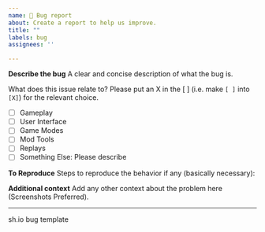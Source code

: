 ```yaml
---
name: 🐛 Bug report
about: Create a report to help us improve.
title: ""
labels: bug
assignees: ''

---
```


**Describe the bug**
A clear and concise description of what the bug is. 

What does this issue relate to? Please put an X in the [ ] (i.e. make `[ ]` into `[X]`) for the relevant choice.
 - [ ] Gameplay
 - [ ] User Interface
 - [ ] Game Modes
 - [ ] Mod Tools
 - [ ] Replays
 - [ ] Something Else: Please describe

**To Reproduce**
Steps to reproduce the behavior if any (basically necessary):

**Additional context**
Add any other context about the problem here (Screenshots Preferred).

---
sh.io bug template
